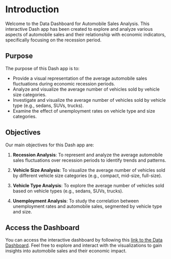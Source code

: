 # Introduction

Welcome to the Data Dashboard for Automobile Sales Analysis. This interactive Dash app has been created to explore and analyze various aspects of automobile sales and their relationship with economic indicators, specifically focusing on the recession period.

## Purpose

The purpose of this Dash app is to:

- Provide a visual representation of the average automobile sales fluctuations during economic recession periods.
- Analyze and visualize the average number of vehicles sold by vehicle size categories.
- Investigate and visualize the average number of vehicles sold by vehicle type (e.g., sedans, SUVs, trucks).
- Examine the effect of unemployment rates on vehicle type and size categories.

## Objectives

Our main objectives for this Dash app are:

1. **Recession Analysis**: To represent and analyze the average automobile sales fluctuations over recession periods to identify trends and patterns.

2. **Vehicle Size Analysis**: To visualize the average number of vehicles sold by different vehicle size categories (e.g., compact, mid-size, full-size).

3. **Vehicle Type Analysis**: To explore the average number of vehicles sold based on vehicle types (e.g., sedans, SUVs, trucks).

4. **Unemployment Analysis**: To study the correlation between unemployment rates and automobile sales, segmented by vehicle type and size.

## Access the Dashboard

You can access the interactive dashboard by following this [link to the Data Dashboard](your_dashboard_link_here). Feel free to explore and interact with the visualizations to gain insights into automobile sales and their economic impact.

